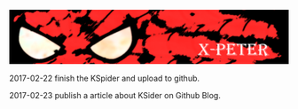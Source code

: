 ![X-PETER](/document/xpeter.png)

2017-02-22
finish the KSpider and upload to github.

2017-02-23
publish a article about KSider on Github Blog.